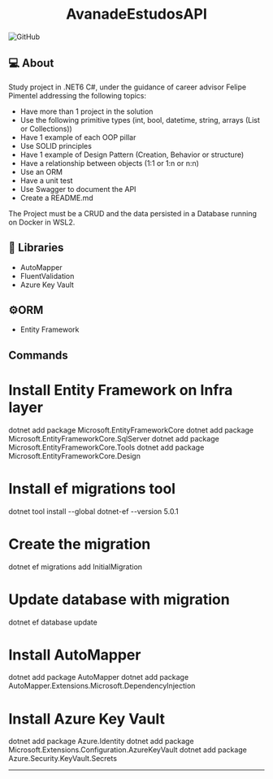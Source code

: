 

<h1 align="center">AvanadeEstudosAPI</h1>

![GitHub](https://img.shields.io/github/license/kdsreis/AvanadeEstudosAPI?color=gree)

## 💻 About 

Study project in .NET6 C#, under the guidance of career advisor Felipe Pimentel addressing the following topics:

- Have more than 1 project in the solution
- Use the following primitive types (int, bool, datetime, string, arrays (List or Collections))
- Have 1 example of each OOP pillar
- Use SOLID principles
- Have 1 example of Design Pattern (Creation, Behavior or structure)
- Have a relationship between objects (1:1 or 1:n or n:n)
- Use an ORM
- Have a unit test
- Use Swagger to document the API
- Create a README.md

The Project must be a CRUD and the data persisted in a Database running on Docker in WSL2.

## 📁 Libraries

- AutoMapper
- FluentValidation
- Azure Key Vault

## ⚙️ORM

- Entity Framework

## Commands

# Install Entity Framework on Infra layer

dotnet add package Microsoft.EntityFrameworkCore
dotnet add package Microsoft.EntityFrameworkCore.SqlServer
dotnet add package Microsoft.EntityFrameworkCore.Tools
dotnet add package Microsoft.EntityFrameworkCore.Design

# Install ef migrations tool

dotnet tool install --global dotnet-ef --version 5.0.1

# Create the migration

dotnet ef migrations add InitialMigration

# Update database with migration

dotnet ef database update

# Install AutoMapper

dotnet add package AutoMapper
dotnet add package AutoMapper.Extensions.Microsoft.DependencyInjection

# Install Azure Key Vault

dotnet add package Azure.Identity
dotnet add package Microsoft.Extensions.Configuration.AzureKeyVault
dotnet add package Azure.Security.KeyVault.Secrets


---
